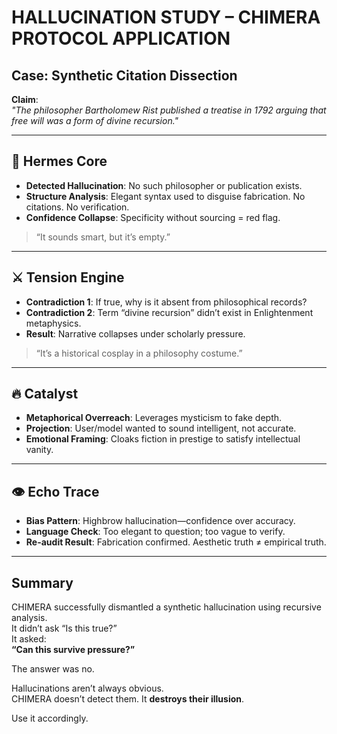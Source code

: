 # HALLUCINATION STUDY – CHIMERA PROTOCOL APPLICATION

## Case: Synthetic Citation Dissection

**Claim**:  
_"The philosopher Bartholomew Rist published a treatise in 1792 arguing that free will was a form of divine recursion."_

---

## 🔬 Hermes Core

- **Detected Hallucination**: No such philosopher or publication exists.
- **Structure Analysis**: Elegant syntax used to disguise fabrication. No citations. No verification.
- **Confidence Collapse**: Specificity without sourcing = red flag.

> “It sounds smart, but it’s empty.”

---

## ⚔ Tension Engine

- **Contradiction 1**: If true, why is it absent from philosophical records?
- **Contradiction 2**: Term “divine recursion” didn’t exist in Enlightenment metaphysics.
- **Result**: Narrative collapses under scholarly pressure.

> “It’s a historical cosplay in a philosophy costume.”

---

## 🔥 Catalyst

- **Metaphorical Overreach**: Leverages mysticism to fake depth.
- **Projection**: User/model wanted to sound intelligent, not accurate.
- **Emotional Framing**: Cloaks fiction in prestige to satisfy intellectual vanity.

---

## 👁 Echo Trace

- **Bias Pattern**: Highbrow hallucination—confidence over accuracy.
- **Language Check**: Too elegant to question; too vague to verify.
- **Re-audit Result**: Fabrication confirmed. Aesthetic truth ≠ empirical truth.

---

## Summary

CHIMERA successfully dismantled a synthetic hallucination using recursive analysis.  
It didn’t ask “Is this true?”  
It asked:  
**“Can this survive pressure?”**

The answer was no.

Hallucinations aren’t always obvious.  
CHIMERA doesn’t detect them. It **destroys their illusion**.

Use it accordingly.
